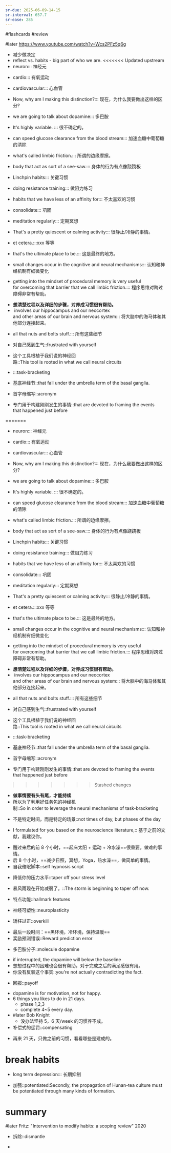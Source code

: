 ```yaml
---
sr-due: 2025-06-09-14-15
sr-interval: 657.7
sr-ease: 285
---
```


#flashcards 
#review

#later https://www.youtube.com/watch?v=Wcs2PFz5q6g
- 减少做决定
- reflect  vs. habits - big part of who we are.
<<<<<<< Updated upstream
- neuron::: 神经元
<!--SR:!2025-01-04,92,279!2024-12-12,66,259-->
- cardio::: 有氧运动
<!--SR:!2025-04-10,183,259!2025-03-09,154,259-->
- cardiovascular::: 心血管
<!--SR:!2025-06-28,362,190!2024-10-19,12,239-->
- Now, why am I making this distinction?::: 现在，为什么我要做出这样的区分?
<!--SR:!2026-07-10,739,250!2025-04-07,181,259-->
- we are going to talk about dopamine::: 多巴胺
<!--SR:!2024-11-16,138,230!2024-12-11,65,259-->
- It's highly variable. ::: 很不确定的。
<!--SR:!2024-12-02,56,259!2024-12-20,74,259-->
- can speed glucose clearance from the blood stream::: 加速血糖中葡萄糖的清除
<!--SR:!2025-04-27,202,257!2024-12-03,56,259-->
- what's called limbic friction.::: 所谓的边缘摩擦。
<!--SR:!2026-06-27,754,250!2024-12-07,61,259-->
- body that act as sort of a see-saw.::: 身体的行为有点像跷跷板
<!--SR:!2025-02-26,145,259!2025-03-10,154,259-->
- Linchpin habits::: 关键习惯
<!--SR:!2026-05-04,700,245!2024-10-29,120,145-->
- doing resistance training::: 做阻力练习
<!--SR:!2024-12-12,66,259!2024-11-26,50,259-->
- habits that we have less of an affinity for::: 不太喜欢的习惯
<!--SR:!2024-12-16,69,259!2024-11-29,53,259-->
- consolidate::: 巩固
<!--SR:!2025-03-18,165,259!2025-02-07,126,259-->
- meditation regularly::: 定期冥想
<!--SR:!2024-11-14,428,265!2025-02-18,134,259-->
- That's a pretty quiescent or calming activity::: 很静止/冷静的事情。
<!--SR:!2025-03-01,144,259!2025-03-21,165,259-->
- et cetera.:::xxx 等等
<!--SR:!2025-03-07,154,259!2024-11-17,60,259-->
- that's the ultimate place to be.::: 这是最终的地方。
<!--SR:!2025-04-24,198,259!2025-04-23,198,259-->
- small changes occur in the cognitive and neural mechanisms::: 认知和神经机制有细微变化
<!--SR:!2024-12-11,65,259!2025-04-02,175,259-->
- getting into the mindset of procedural memory is very useful for overcoming that barrier that we call limbic friction.::: 程序思维对跨过障碍非常有帮助。
<!--SR:!2025-05-01,499,250!2024-11-24,46,259-->
- **想清楚过程以及详细的步骤，对养成习惯很有帮助。**
-  involves our hippocampus and our neocortex and other areas of our brain and nervous system::: 将大脑中的海马体和其他部分连接起来。
<!--SR:!2024-11-25,48,259!2025-04-29,204,259-->
- all that nuts and bolts stuff.::: 所有这些细节
<!--SR:!2025-02-09,125,259!2024-12-04,57,259-->
- 对自己感到生气::frustrated with yourself
<!--SR:!2025-04-23,197,257-->
- 这个工具根植于我们说的神经回路::This tool is rooted in what we call neural circuits
<!--SR:!2024-12-05,58,259-->
- :::task-bracketing
<!--SR:!2026-12-01,883,272!2025-04-27,202,257-->
- 基底神经节::that fall under the umbrella term of the basal ganglia.
<!--SR:!2024-12-21,73,259-->
- 首字母缩写::acronym
<!--SR:!2024-11-27,51,259-->
- 专门用于构建刚刚发生的事情::that are devoted to framing the events that happened just before
<!--SR:!2024-10-27,23,239-->
=======
- neuron::: 神经元
<!--SR:!2025-04-09,183,259!2025-02-17,136,259-->
- cardio::: 有氧运动
<!--SR:!2025-03-03,147,259!2025-02-16,131,259-->
- cardiovascular::: 心血管
<!--SR:!2025-05-31,442,210!2025-05-02,206,259-->
- Now, why am I making this distinction?::: 现在，为什么我要做出这样的区分?
<!--SR:!2026-05-06,674,250!2025-02-16,130,259-->
- we are going to talk about dopamine::: 多巴胺
<!--SR:!2024-11-25,52,259!2024-12-02,56,259-->
- It's highly variable. ::: 很不确定的。
<!--SR:!2024-11-30,54,259!2024-11-02,29,239-->
- can speed glucose clearance from the blood stream::: 加速血糖中葡萄糖的清除
<!--SR:!2024-11-25,52,259!2025-02-25,141,259-->
- what's called limbic friction.::: 所谓的边缘摩擦。
<!--SR:!2025-05-04,415,205!2025-02-25,141,259-->
- body that act as sort of a see-saw.::: 身体的行为有点像跷跷板
<!--SR:!2024-09-07,68,259!2025-04-04,178,259-->
- Linchpin habits::: 关键习惯
<!--SR:!2024-11-30,73,259!2025-04-25,198,259-->
- doing resistance training::: 做阻力练习
<!--SR:!2025-03-21,165,259!2025-04-15,193,259-->
- habits that we have less of an affinity for::: 不太喜欢的习惯
<!--SR:!2026-05-20,688,250!2024-12-07,60,259-->
- consolidate::: 巩固
<!--SR:!2025-02-25,141,259!2024-12-14,68,259-->
- meditation regularly::: 定期冥想
<!--SR:!2025-02-21,156,259!2024-11-24,51,259-->
- That's a pretty quiescent or calming activity::: 很静止/冷静的事情。
<!--SR:!2024-12-09,61,259!2025-03-29,176,259-->
- et cetera.:::xxx 等等
<!--SR:!2026-04-04,642,245!2024-12-20,74,259-->
- that's the ultimate place to be.::: 这是最终的地方。
<!--SR:!2025-03-16,179,259!2025-02-17,136,259-->
- small changes occur in the cognitive and neural mechanisms::: 认知和神经机制有细微变化
<!--SR:!2025-05-08,419,205!2025-03-12,154,259-->
- getting into the mindset of procedural memory is very useful for overcoming that barrier that we call limbic friction.::: 程序思维对跨过障碍非常有帮助。
<!--SR:!2025-04-01,175,259!2024-12-20,74,259-->
- **想清楚过程以及详细的步骤，对养成习惯很有帮助。**
-  involves our hippocampus and our neocortex and other areas of our brain and nervous system::: 将大脑中的海马体和其他部分连接起来。
<!--SR:!2024-12-21,74,259!2024-11-29,53,259-->
- all that nuts and bolts stuff.::: 所有这些细节
<!--SR:!2025-04-18,192,259!2024-12-12,65,259-->
- 对自己感到生气::frustrated with yourself
<!--SR:!2025-03-12,362,192-->
- 这个工具根植于我们说的神经回路::This tool is rooted in what we call neural circuits
<!--SR:!2024-12-17,74,259-->
- :::task-bracketing
<!--SR:!2025-03-21,163,257!2024-11-29,52,259-->
- 基底神经节::that fall under the umbrella term of the basal ganglia.
<!--SR:!2025-02-07,121,259-->
- 首字母缩写::acronym
<!--SR:!2024-12-12,64,259-->
- 专门用于构建刚刚发生的事情::that are devoted to framing the events that happened just before
<!--SR:!2025-02-25,139,259-->
>>>>>>> Stashed changes
- **做事情要有头有尾，才能持续**
- 所以为了利用好任务包的神经机制::So in order to leverage the neural mechanisms of task-bracketing
<!--SR:!2025-03-24,167,259-->
- 不是特定时间，而是特定的场景::not times of day, but phases of the day
<!--SR:!2025-02-18,134,259-->
- I formulated for you based on the neuroscience literature,:: 基于之前的文献，我建议你。
<!--SR:!2025-02-23,139,259-->
- 醒过来后的前 8 个小时，==起床太阳 + 运动 + 冷水澡==很重要。做难的事情。
- 后 8 个小时，==减少日照，冥想，Yoga，热水澡==，做简单的事情。
- 自我催眠脚本::self hypnosis script
<!--SR:!2025-03-03,147,259-->
- 降低你的压力水平::taper off your stress level
<!--SR:!2024-10-15,8,239-->
- 暴风雨现在开始减弱了。::The storm is beginning to taper off now.
<!--SR:!2024-12-04,56,259-->
- 特点功能::hallmark features
<!--SR:!2025-02-20,136,259-->
- 神经可塑性::neuroplasticity
<!--SR:!2025-02-25,140,259-->
- 矫枉过正::overkill
<!--SR:!2024-11-21,171,152-->
- 最后一段时间：==黑环境，冷环境，保持温暖==
- 奖励预测错误::Reward prediction error
<!--SR:!2024-12-14,66,259-->
- 多巴胺分子::molecule dopamine
<!--SR:!2024-12-21,74,259-->
- if interrupted, the dopamine will below the baseline
- 想想过程中的困难也会很有帮助，对于完成之后的满足感很有用。
- 你没有反驳这个事实::you're not actually contradicting the fact.
<!--SR:!2024-08-29,59,259-->
- 回报::payoff
<!--SR:!2024-12-13,162,147-->
- dopamine is for motivation, not for happy.
- 6 things you likes to do in 21 days.
	- phase 1,2,3
	- complete 4~5 every day.
- #later Bob Knight
	- 没办法坚持 5，6 天/week 的习惯养不成。
- 补偿式的惩罚::compensating
<!--SR:!2025-03-10,154,259-->
- 再来 21 天，只做之前的习惯，看看哪些是建成的。
# break habits
- long term depression::: 长期抑制
<!--SR:!2025-02-21,136,259!2024-11-06,30,239-->
- 加强::potentiated:Secondly, the propagation of Hunan-tea culture must be potentiated through many kinds of formation.
<!--SR:!2024-12-20,74,259-->

# summary
#later Fritz: "Intervention to modify habits: a scoping review"      2020


- 拆除::dismantle
<!--SR:!2024-12-09,82,237-->
- 


